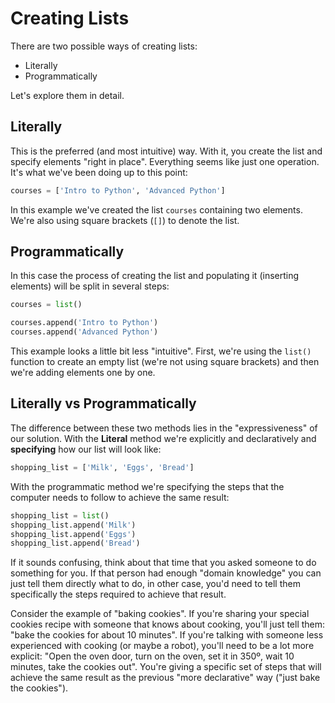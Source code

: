 # Creating Lists

There are two possible ways of creating lists:

* Literally
* Programmatically

Let's explore them in detail.

## Literally

This is the preferred (and most intuitive) way. With it, you create the list and specify elements "right in place". Everything seems like just one operation. It's what we've been doing up to this point:

```python
courses = ['Intro to Python', 'Advanced Python']
```

In this example we've created the list `courses` containing two elements. We're also using square brackets (`[]`) to denote the list.


## Programmatically

In this case the process of creating the list and populating it (inserting elements) will be split in several steps:

```python
courses = list()

courses.append('Intro to Python')
courses.append('Advanced Python')
```

This example looks a little bit less "intuitive". First, we're using the `list()` function to create an empty list (we're not using square brackets) and then we're adding elements one by one.

## Literally vs Programmatically

The difference between these two methods lies in the "expressiveness" of our solution. With the **Literal** method we're explicitly and declaratively and **specifying** how our list will look like:

```python
shopping_list = ['Milk', 'Eggs', 'Bread']
```

With the programmatic method we're specifying the steps that the computer needs to follow to achieve the same result:

```python
shopping_list = list()
shopping_list.append('Milk')
shopping_list.append('Eggs')
shopping_list.append('Bread')
```

If it sounds confusing, think about that time that you asked someone to do something for you. If that person had enough "domain knowledge" you can just tell them directly what to do, in other case, you'd need to tell them specifically the steps required to achieve that result.

Consider the example of "baking cookies". If you're sharing your special cookies recipe with someone that knows about cooking, you'll just tell them: "bake the cookies for about 10 minutes". If you're talking with someone less experienced with cooking (or maybe a robot), you'll need to be a lot more explicit: "Open the oven door, turn on the oven, set it in 350º, wait 10 minutes, take the cookies out". You're giving a specific set of steps that will achieve the same result as the previous "more declarative" way ("just bake the cookies").
